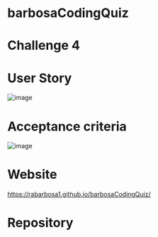 # barbosaCodingQuiz

# Challenge 4

# User Story

![image](https://user-images.githubusercontent.com/115849626/205535721-c939a092-83ac-48a8-b7c7-356303611fed.png)

# Acceptance criteria

![image](https://user-images.githubusercontent.com/115849626/205535763-cc7f28ea-e201-4009-a6d4-9410d6d4830f.png)


# Website
https://rabarbosa1.github.io/barbosaCodingQuiz/

# Repository
